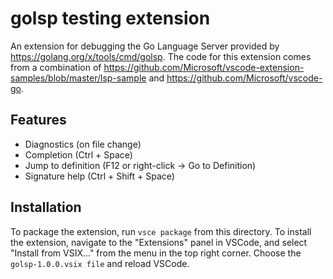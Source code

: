 # golsp testing extension

An extension for debugging the Go Language Server provided by 
https://golang.org/x/tools/cmd/golsp. The code for this extension comes from
a combination of 
https://github.com/Microsoft/vscode-extension-samples/blob/master/lsp-sample
and https://github.com/Microsoft/vscode-go. 

## Features

* Diagnostics (on file change)
* Completion (Ctrl + Space)
* Jump to definition (F12 or right-click -> Go to Definition)
* Signature help (Ctrl + Shift + Space)

## Installation

To package the extension, run `vsce package` from this directory. To install
the extension, navigate to the "Extensions" panel in VSCode, and select
"Install from VSIX..." from the menu in the top right corner. Choose the 
`golsp-1.0.0.vsix file` and reload VSCode.
